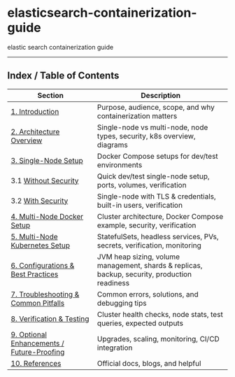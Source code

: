 # elasticsearch-containerization-guide
elastic search containerization guide

---

## **Index / Table of Contents**

| Section                                                                                 | Description                                                                                   |
| --------------------------------------------------------------------------------------- | --------------------------------------------------------------------------------------------- |
| [1. Introduction](#1-introduction)                                                      | Purpose, audience, scope, and why containerization matters                                    |
| [2. Architecture Overview](#2-architecture-overview)                                    | Single-node vs multi-node, node types, security, k8s overview, diagrams                       |
| [3. Single-Node Setup](#3-single-node-setup)                                            | Docker Compose setups for dev/test environments                                               |
| 3.1 [Without Security](#31-without-security)                                            | Quick dev/test single-node setup, ports, volumes, verification                                |
| 3.2 [With Security](#32-with-security)                                                  | Single-node with TLS & credentials, built-in users, verification                              |
| [4. Multi-Node Docker Setup](#4-multi-node-docker-setup)                                | Cluster architecture, Docker Compose example, security, verification                          |
| [5. Multi-Node Kubernetes Setup](#5-multi-node-kubernetes-setup)                        | StatefulSets, headless services, PVs, secrets, verification, monitoring                       |
| [6. Configurations & Best Practices](#6-configurations--best-practices)                 | JVM heap sizing, volume management, shards & replicas, backup, security, production readiness |
| [7. Troubleshooting & Common Pitfalls](#7-troubleshooting--common-pitfalls)             | Common errors, solutions, and debugging tips                                                  |
| [8. Verification & Testing](#8-verification--testing)                                   | Cluster health checks, node stats, test queries, expected outputs                             |
| [9. Optional Enhancements / Future-Proofing](#9-optional-enhancements--future-proofing) | Upgrades, scaling, monitoring, CI/CD integration                                              |
| [10. References](#10-references)                                                        | Official docs, blogs, and helpful 

